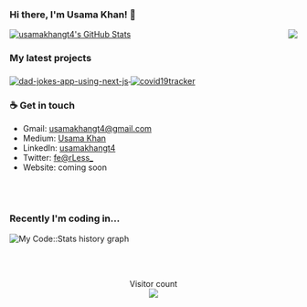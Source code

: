 ### Hi there, I'm Usama Khan! 👋

<img align="right" src="https://github.com/rajput2107/rajput2107/blob/master/Assets/Developer.gif"/>
<a href="https://github.com/usamakhangt4">
  <img src="https://github-readme-stats-sand-kappa.vercel.app/api?username=usamakhangt4&show_icons=true&count_private=true&include_all_commits=true" alt="usamakhangt4's GitHub Stats" />
</a>

### My latest projects

<a href="https://github.com/usamakhangt4/dad-jokes-app-using-next-js">
  <img align="middle" src="https://github-readme-stats-sand-kappa.vercel.app/api/pin/?username=usamakhangt4&repo=dad-jokes-app-using-next-js" alt="dad-jokes-app-using-next-js" />
</a>

<a href="https://github.com/usamakhangt4/covid19tracker">
  <img align="middle" src="https://github-readme-stats-sand-kappa.vercel.app/api/pin/?username=usamakhangt4&repo=covid19tracker" alt="covid19tracker" />
</a>

### ☕ Get in touch
- Gmail: <a href = "#">usamakhangt4@gmail.com</a>
- Medium: <a href = "https://medium.com/@usamakhangt4">Usama Khan</a>
- LinkedIn: <a href = "https://www.linkedin.com/in/usamakhangt4/">usamakhangt4</a>
- Twitter: <a href = "https://twitter.com/SugarDaddyyy_69">fe@rLess_</a>
- Website: coming soon

<br>
<br>

### Recently I'm coding in...

![My Code::Stats history graph](https://codestats-readme.wegfan.cn/history-graph/usamakhangt4?history_days=30)

<br>
<br>

<p align="center">
  Visitor count<br>
  <img src="https://profile-counter.glitch.me/usamakhangt4/count.svg" />
</p>

